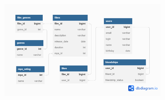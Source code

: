 
![db-filmorate.png](https://raw.githubusercontent.com/Eleonora-Y/java-filmorate/main/db-filmorate.png)
